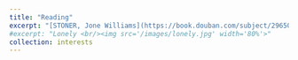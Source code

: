 ```yaml
---
title: "Reading"
excerpt: "[STONER, Jone Williams](https://book.douban.com/subject/2965032/) <br/><img src='/images/stoner41.jpg' width=60%'>"
#excerpt: "Lonely <br/><img src='/images/lonely.jpg' width='80%'>"
collection: interests
---
```

 

